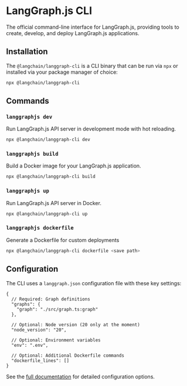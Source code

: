 # LangGraph.js CLI

The official command-line interface for LangGraph.js, providing tools to create, develop, and deploy LangGraph.js applications.

## Installation

The `@langchain/langgraph-cli` is a CLI binary that can be run via `npx` or installed via your package manager of choice:

```bash
npx @langchain/langgraph-cli
```

## Commands

### `langgraphjs dev`

Run LangGraph.js API server in development mode with hot reloading.

```bash
npx @langchain/langgraph-cli dev
```

### `langgraphjs build`

Build a Docker image for your LangGraph.js application.

```bash
npx @langchain/langgraph-cli build
```

### `langgraphjs up`

Run LangGraph.js API server in Docker.

```bash
npx @langchain/langgraph-cli up
```

### `langgraphjs dockerfile`

Generate a Dockerfile for custom deployments

```bash
npx @langchain/langgraph-cli dockerfile <save path>
```

## Configuration

The CLI uses a `langgraph.json` configuration file with these key settings:

```json5
{
  // Required: Graph definitions
  "graphs": {
    "graph": "./src/graph.ts:graph" 
  },

  // Optional: Node version (20 only at the moment)
  "node_version": "20",

  // Optional: Environment variables
  "env": ".env",
  
  // Optional: Additional Dockerfile commands
  "dockerfile_lines": []
}
```

See the [full documentation](https://langchain-ai.github.io/langgraph/cloud/reference/cli) for detailed configuration options.
